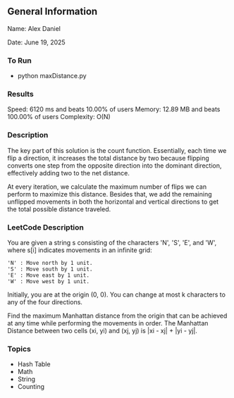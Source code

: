 ## General Information
Name: Alex Daniel

Date: June 19, 2025

### To Run
- python maxDistance.py

### Results
Speed: 6120 ms and beats 10.00% of users
Memory: 12.89 MB and beats 100.00% of users
Complexity: O(N)

### Description
The key part of this solution is the count function. Essentially, each time we flip a direction, it increases the total distance by two because flipping converts one step from the opposite direction into the dominant direction, effectively adding two to the net distance.

At every iteration, we calculate the maximum number of flips we can perform to maximize this distance. Besides that, we add the remaining unflipped movements in both the horizontal and vertical directions to get the total possible distance traveled.

### LeetCode Description
You are given a string s consisting of the characters 'N', 'S', 'E', and 'W', where s[i] indicates movements in an infinite grid:

    'N' : Move north by 1 unit.
    'S' : Move south by 1 unit.
    'E' : Move east by 1 unit.
    'W' : Move west by 1 unit.

Initially, you are at the origin (0, 0). You can change at most k characters to any of the four directions.

Find the maximum Manhattan distance from the origin that can be achieved at any time while performing the movements in order.
The Manhattan Distance between two cells (xi, yi) and (xj, yj) is |xi - xj| + |yi - yj|. 

### Topics
- Hash Table
- Math
- String
- Counting